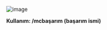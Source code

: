 ![image](https://user-images.githubusercontent.com/91480884/174398632-9f022ec8-400e-4a9f-bc93-0a2dc981a8d1.png)



**Kullanım: /mcbaşarım (başarım ismi)**

